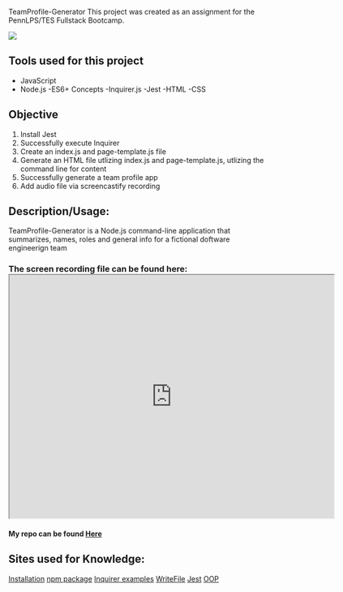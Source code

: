  TeamProfile-Generator
This project was created as an assignment for the PennLPS/TES Fullstack Bootcamp.

<img src = "Develop/images/Screen Shot 2020-10-04 at 4.31.01 PM copy.jpg"> 

## Tools used for this project
- JavaScript
- Node.js
-ES6+ Concepts
-Inquirer.js
-Jest
-HTML
-CSS

## Objective
1.	Install Jest
2.	Successfully execute Inquirer
3.	Create an index.js and page-template.js file
4. Generate an HTML file utlizing index.js and page-template.js, utlizing the command line for content
5. Successfully generate a team profile app
6.	Add audio file via screencastify recording


## Description/Usage: 
TeamProfile-Generator is a Node.js command-line application that summarizes, names, roles and general info for a fictional doftware engineerign team

### The screen recording file can be found here: <iframe src="https://drive.google.com/file/d/16Lfkn2wr2l2usqA4B6OPPBZIJShgt10Q/preview" width="640" height="480"></iframe>

#### My repo can be found [Here](https://github.com/bmralph87/TeamProfile-Generator)


## Sites used for Knowledge:

[Installation](https://www.npmjs.com/package/inquirer#installation)
[npm package](https://www.npmjs.com/package/inquirer)
[Inquirer examples](https://www.npmjs.com/package/inquirer#examples)
[WriteFile](https://stackabuse.com/writing-to-files-in-node-js/)
[Jest](https://jestjs.io/)
[OOP](https://www.geeksforgeeks.org/introduction-object-oriented-programming-javascript/)


